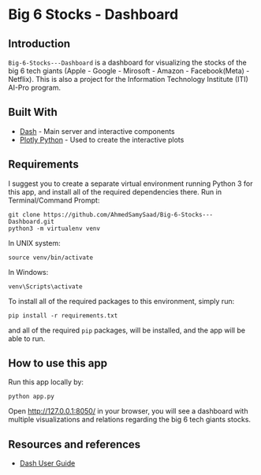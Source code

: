 # Big 6 Stocks - Dashboard

## Introduction
`Big-6-Stocks---Dashboard` is a dashboard for visualizing the stocks of the big 6 tech giants (Apple - Google - Mirosoft - Amazon - Facebook(Meta) - Netflix). This is also a project for the Information Technology Institute (ITI) AI-Pro program.


## Built With
* [Dash](https://dash.plot.ly/) - Main server and interactive components 
* [Plotly Python](https://plot.ly/python/) - Used to create the interactive plots

## Requirements
I suggest you to create a separate virtual environment running Python 3 for this app, and install all of the required dependencies there. Run in Terminal/Command Prompt:

```
git clone https://github.com/AhmedSamySaad/Big-6-Stocks---Dashboard.git
python3 -m virtualenv venv
```
In UNIX system: 

```
source venv/bin/activate
```
In Windows: 

```
venv\Scripts\activate
```

To install all of the required packages to this environment, simply run:

```
pip install -r requirements.txt
```

and all of the required `pip` packages, will be installed, and the app will be able to run.


## How to use this app

Run this app locally by:
```
python app.py
```
Open http://127.0.0.1:8050/ in your browser, you will see a dashboard with multiple visualizations and relations regarding the big 6 tech giants stocks.

## Resources and references
* [Dash User Guide](https://dash.plot.ly/)

